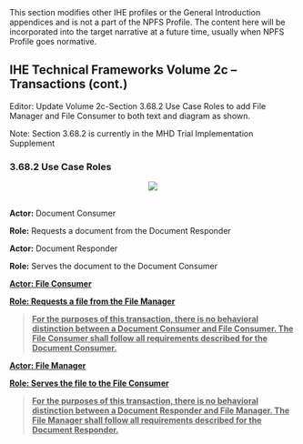 <div markdown="1" class="stu-note">
This section modifies other IHE profiles or the General Introduction appendices and is not a part of the NPFS Profile. The content here will be incorporated into the target narrative at a future time, usually when NPFS Profile goes normative.
</div>

## IHE Technical Frameworks Volume 2c – Transactions (cont.)

<div markdown="1" class="stu-note">
Editor: Update Volume 2c-Section 3.68.2 Use Case Roles to add File Manager and File Consumer to both text and diagram as shown.

Note: Section 3.68.2 is currently in the MHD Trial Implementation Supplement
</div>


### 3.68.2 Use Case Roles

<div style="text-align:center">
<img src="image7.png">
</div>
<br>

**Actor:** Document Consumer

**Role:** Requests a document from the Document Responder

**Actor:** Document Responder

**Role:** Serves the document to the Document Consumer

**<u>Actor: File Consumer</u>**

**<u>Role: Requests a file from the File Manager</u>**

> **<u>For the purposes of this transaction, there is no behavioral
> distinction between a Document Consumer and File Consumer. The File
> Consumer shall follow all requirements described for the Document
> Consumer.</u>**

**<u>Actor: File Manager</u>**

**<u>Role: Serves the file to the File Consumer</u>**

> **<u>For the purposes of this transaction, there is no behavioral
> distinction between a Document Responder and File Manager. The File
> Manager shall follow all requirements described for the Document
> Responder.</u>**

[^1]: CDA is the registered trademark of Health Level Seven
    International.

[^2]: DICOM is the registered trademark of the National Electrical
    Manufacturers Association for its standards publications relating to
    digital communications of medical information.


